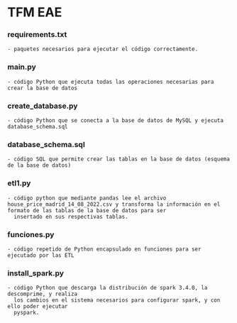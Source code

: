 # TFM EAE

### requirements.txt 
    - paquetes necesarios para ejecutar el código correctamente.

### main.py 
    - código Python que ejecuta todas las operaciones necesarias para crear la base de datos

### create_database.py 
    - código Python que se conecta a la base de datos de MySQL y ejecuta database_schema.sql

### database_schema.sql
    - código SQL que permite crear las tablas en la base de datos (esquema de la base de datos)

### etl1.py
    - código python que mediante pandas lee el archivo house_price_madrid_14_08_2022.csv y transforma la información en el formato de las tablas de la base de datos para ser
      insertado en sus respectivas tablas.

### funciones.py
    - código repetido de Python encapsulado en funciones para ser ejecutado por las ETL
      
### install_spark.py
    - código Python que descarga la distribución de spark 3.4.0, la descomprime, y realiza
      los cambios en el sistema necesarios para configurar spark, y con ello poder ejecutar
      pyspark.
